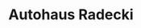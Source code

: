 ---
title: "Autohaus Radecki"
url: /bergisch-gladbach/autohaus-radecki-hauptstrasse/
shop: Autohaus
---